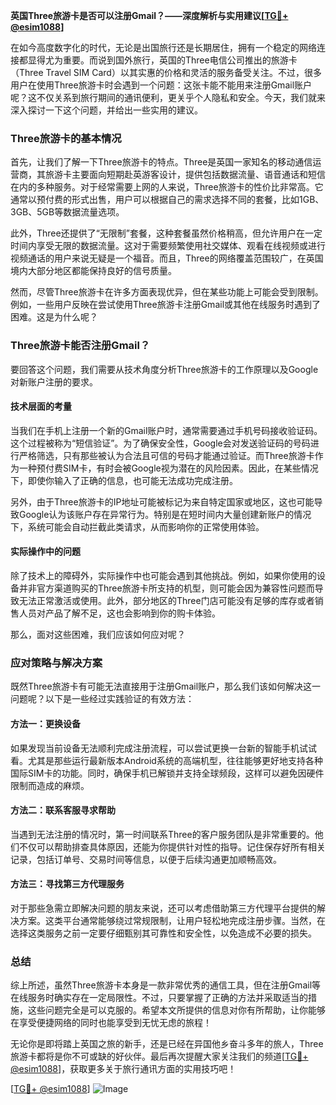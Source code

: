 **英国Three旅游卡是否可以注册Gmail？——深度解析与实用建议[[TG💪+ @esim1088](https://t.me/s/esim1088)]**

在如今高度数字化的时代，无论是出国旅行还是长期居住，拥有一个稳定的网络连接都显得尤为重要。而说到国外旅行，英国的Three电信公司推出的旅游卡（Three Travel SIM Card）以其实惠的价格和灵活的服务备受关注。不过，很多用户在使用Three旅游卡时会遇到一个问题：这张卡能不能用来注册Gmail账户呢？这不仅关系到旅行期间的通讯便利，更关乎个人隐私和安全。今天，我们就来深入探讨一下这个问题，并给出一些实用的建议。

### Three旅游卡的基本情况

首先，让我们了解一下Three旅游卡的特点。Three是英国一家知名的移动通信运营商，其旅游卡主要面向短期赴英游客设计，提供包括数据流量、语音通话和短信在内的多种服务。对于经常需要上网的人来说，Three旅游卡的性价比非常高。它通常以预付费的形式出售，用户可以根据自己的需求选择不同的套餐，比如1GB、3GB、5GB等数据流量选项。

此外，Three还提供了“无限制”套餐，这种套餐虽然价格稍高，但允许用户在一定时间内享受无限的数据流量。这对于需要频繁使用社交媒体、观看在线视频或进行视频通话的用户来说无疑是一个福音。而且，Three的网络覆盖范围较广，在英国境内大部分地区都能保持良好的信号质量。

然而，尽管Three旅游卡在许多方面表现优异，但在某些功能上可能会受到限制。例如，一些用户反映在尝试使用Three旅游卡注册Gmail或其他在线服务时遇到了困难。这是为什么呢？

### Three旅游卡能否注册Gmail？

要回答这个问题，我们需要从技术角度分析Three旅游卡的工作原理以及Google对新账户注册的要求。

#### 技术层面的考量

当我们在手机上注册一个新的Gmail账户时，通常需要通过手机号码接收验证码。这个过程被称为“短信验证”。为了确保安全性，Google会对发送验证码的号码进行严格筛选，只有那些被认为合法且可信的号码才能通过验证。而Three旅游卡作为一种预付费SIM卡，有时会被Google视为潜在的风险因素。因此，在某些情况下，即使你输入了正确的信息，也可能无法成功完成注册。

另外，由于Three旅游卡的IP地址可能被标记为来自特定国家或地区，这也可能导致Google认为该账户存在异常行为。特别是在短时间内大量创建新账户的情况下，系统可能会自动拦截此类请求，从而影响你的正常使用体验。

#### 实际操作中的问题

除了技术上的障碍外，实际操作中也可能会遇到其他挑战。例如，如果你使用的设备并非官方渠道购买的Three旅游卡所支持的机型，则可能会因为兼容性问题而导致无法正常激活或使用。此外，部分地区的Three门店可能没有足够的库存或者销售人员对产品了解不足，这也会影响到你的购卡体验。

那么，面对这些困难，我们应该如何应对呢？

### 应对策略与解决方案

既然Three旅游卡有可能无法直接用于注册Gmail账户，那么我们该如何解决这一问题呢？以下是一些经过实践验证的有效方法：

#### 方法一：更换设备

如果发现当前设备无法顺利完成注册流程，可以尝试更换一台新的智能手机试试看。尤其是那些运行最新版本Android系统的高端机型，往往能够更好地支持各种国际SIM卡的功能。同时，确保手机已解锁并支持全球频段，这样可以避免因硬件限制而造成的麻烦。

#### 方法二：联系客服寻求帮助

当遇到无法注册的情况时，第一时间联系Three的客户服务团队是非常重要的。他们不仅可以帮助排查具体原因，还能为你提供针对性的指导。记住保存好所有相关记录，包括订单号、交易时间等信息，以便于后续沟通更加顺畅高效。

#### 方法三：寻找第三方代理服务

对于那些急需立即解决问题的朋友来说，还可以考虑借助第三方代理平台提供的解决方案。这类平台通常能够绕过常规限制，让用户轻松地完成注册步骤。当然，在选择这类服务之前一定要仔细甄别其可靠性和安全性，以免造成不必要的损失。

### 总结

综上所述，虽然Three旅游卡本身是一款非常优秀的通信工具，但在注册Gmail等在线服务时确实存在一定局限性。不过，只要掌握了正确的方法并采取适当的措施，这些问题完全是可以克服的。希望本文所提供的信息对你有所帮助，让你能够在享受便捷网络的同时也能享受到无忧无虑的旅程！

无论你是即将踏上英国之旅的新手，还是已经在异国他乡奋斗多年的旅人，Three旅游卡都将是你不可或缺的好伙伴。最后再次提醒大家关注我们的频道[[TG💪+ @esim1088](https://t.me/s/esim1088)]，获取更多关于旅行通讯方面的实用技巧吧！

[[TG💪+ @esim1088](https://t.me/s/esim1088)] ![Image](https://i.postimg.cc/4NQfJmqS/Snipaste-2025-05-13-00-14-12.png)